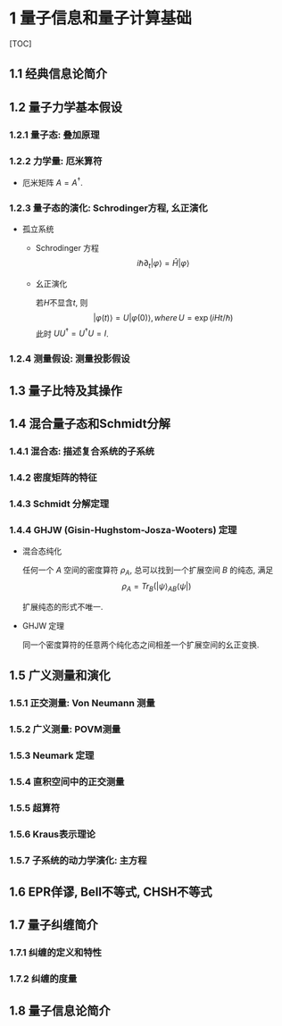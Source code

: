# 1 量子信息和量子计算基础

[TOC]

## 1.1 经典信息论简介



## 1.2 量子力学基本假设

### 1.2.1 量子态: 叠加原理

### 1.2.2 力学量: 厄米算符

- 厄米矩阵 $A=A^\dagger$.

### 1.2.3 量子态的演化: Schrodinger方程, 幺正演化

- 孤立系统

  - Schrodinger 方程
    $$
    i\hbar\partial_t\left|\varphi\right>=\hat H\left|\varphi\right>
    $$

  - 幺正演化

    若$H$不显含$t$, 则
    $$
    \left|\varphi(t)\right>=U\left|\varphi(0)\right>, \,where\,U=\exp(iHt/\hbar)
    $$
    此时 $UU^\dagger=U^\dagger U=I$.

### 1.2.4 测量假设: 测量投影假设

## 1.3 量子比特及其操作



## 1.4 混合量子态和Schmidt分解

### 1.4.1 混合态: 描述复合系统的子系统

### 1.4.2 密度矩阵的特征

### 1.4.3 Schmidt 分解定理

### 1.4.4 GHJW (Gisin-Hughstom-Josza-Wooters) 定理

- 混合态纯化	

  任何一个 $A$ 空间的密度算符 $\rho_A$, 总可以找到一个扩展空间 $B$ 的纯态, 满足 
  $$
  \rho_A=Tr_B\left(\left|\psi\right>_{AB}\left<\psi\right|\right)
  $$

  扩展纯态的形式不唯一. 

- GHJW 定理

  同一个密度算符的任意两个纯化态之间相差一个扩展空间的幺正变换.

## 1.5 广义测量和演化

### 1.5.1 正交测量: Von Neumann 测量



### 1.5.2 广义测量: POVM测量



### 1.5.3 Neumark 定理



### 1.5.4 直积空间中的正交测量



### 1.5.5 超算符



### 1.5.6 Kraus表示理论



### 1.5.7 子系统的动力学演化: 主方程



## 1.6 EPR佯谬, Bell不等式, CHSH不等式



## 1.7 量子纠缠简介

### 1.7.1 纠缠的定义和特性



### 1.7.2 纠缠的度量



## 1.8 量子信息论简介






